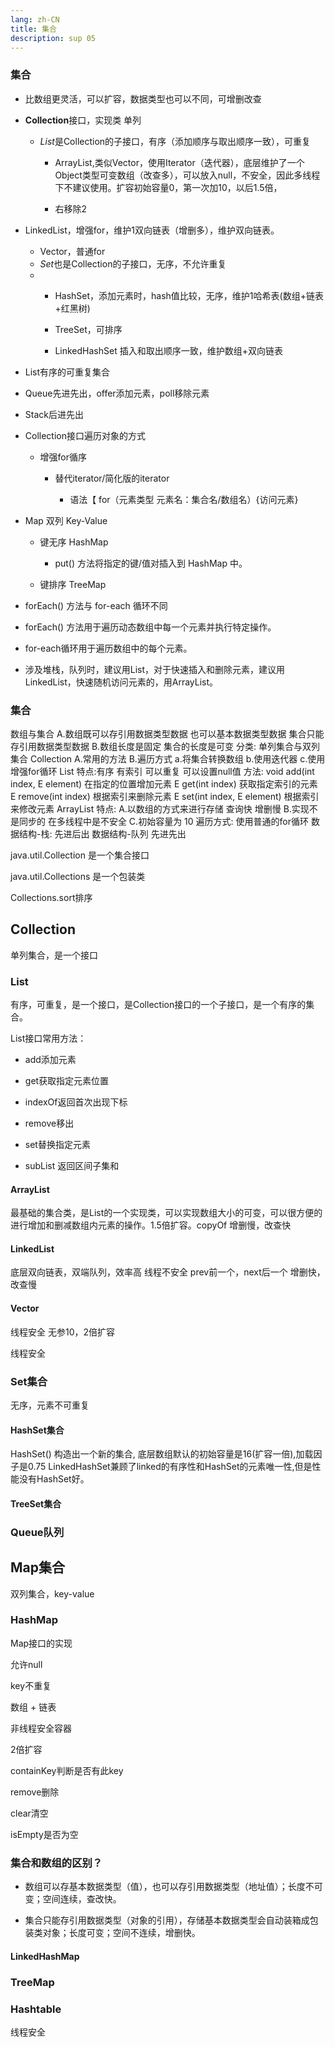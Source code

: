 ```yaml
---
lang: zh-CN
title: 集合
description: sup 05
---
```



### 集合

- 比数组更灵活，可以扩容，数据类型也可以不同，可增删改查

- **Collection**接口，实现类 单列

  - *List*是Collection的子接口，有序（添加顺序与取出顺序一致），可重复
    - ArrayList,类似Vector，使用Iterator（迭代器），底层维护了一个Object类型可变数组（改查多），可以放入null，不安全，因此多线程下不建议使用。扩容初始容量0，第一次加10，以后1.5倍，

    - 右移除2

- LinkedList，增强for，维护1双向链表（增删多），维护双向链表。
  - Vector，普通for
  - *Set*也是Collection的子接口，无序，不允许重复
  - 
    - HashSet，添加元素时，hash值比较，无序，维护1哈希表(数组+链表+红黑树)

    - TreeSet，可排序

    - LinkedHashSet 插入和取出顺序一致，维护数组+双向链表

- List有序的可重复集合

- Queue先进先出，offer添加元素，poll移除元素

- Stack后进先出

- Collection接口遍历对象的方式

  - 增强for循序

    - 替代iterator/简化版的iterator

      - 语法【 for（元素类型 元素名：集合名/数组名）{访问元素}

- Map 双列 Key-Value

  - 键无序 HashMap

    - put() 方法将指定的键/值对插入到 HashMap 中。

  - 键排序 TreeMap

- forEach() 方法与 for-each 循环不同

- forEach() 方法用于遍历动态数组中每一个元素并执行特定操作。

- for-each循环用于遍历数组中的每个元素。

- 涉及堆栈，队列时，建议用List，对于快速插入和删除元素，建议用LinkedList，快速随机访问元素的，用ArrayList。



###  集合

数组与集合
A.数组既可以存引用数据类型数据 也可以基本数据类型数据  集合只能存引用数据类型数据
B.数组长度是固定  集合的长度是可变
分类: 单列集合与双列集合
Collection
A.常用的方法
B.遍历方式
a.将集合转换数组  b.使用迭代器  c.使用增强for循环
List
特点:有序 有索引 可以重复 可以设置null值
方法:
void add(int index, E element) 在指定的位置增加元素
E get(int index) 获取指定索引的元素
E remove(int index) 根据索引来删除元素
E set(int index, E element) 根据索引来修改元素
ArrayList
特点:
A.以数组的方式来进行存储  查询快 增删慢
B.实现不是同步的 在多线程中是不安全
C.初始容量为 10
遍历方式: 使用普通的for循环
数据结构-栈: 先进后出
数据结构-队列 先进先出



java.util.Collection 是一个集合接口

java.util.Collections 是一个包装类

Collections.sort排序

## Collection

单列集合，是一个接口

### List

有序，可重复，是一个接口，是Collection接口的一个子接口，是一个有序的集合。

List接口常用方法：

- add添加元素

- get获取指定元素位置

- indexOf返回首次出现下标

- remove移出

- set替换指定元素

- subList 返回区间子集和

#### ArrayList

最基础的集合类，是List的一个实现类，可以实现数组大小的可变，可以很方便的进行增加和删减数组内元素的操作。1.5倍扩容。copyOf
增删慢，改查快

#### LinkedList

底层双向链表，双端队列，效率高
线程不安全
prev前一个，next后一个
增删快，改查慢

#### Vector

线程安全
无参10，2倍扩容

线程安全

### Set集合

无序，元素不可重复

#### HashSet集合

HashSet() 构造出⼀个新的集合, 底层数组默认的初始容量是16(扩容⼀倍),加载因⼦是0.75
LinkedHashSet兼顾了linked的有序性和HashSet的元素唯⼀性,但是性能没有HashSet好。

#### TreeSet集合

### Queue队列



## Map集合

双列集合，key-value

### HashMap

Map接口的实现

允许null

key不重复

数组 + 链表

非线程安全容器

2倍扩容

containKey判断是否有此key

remove删除

clear清空

isEmpty是否为空



### 集合和数组的区别？

- 数组可以存基本数据类型（值），也可以存引用数据类型（地址值）；长度不可变；空间连续，查改快。

- 集合只能存引用数据类型（对象的引用），存储基本数据类型会自动装箱成包装类对象；长度可变；空间不连续，增删快。


#### LinkedHashMap

### TreeMap

### Hashtable

线程安全
